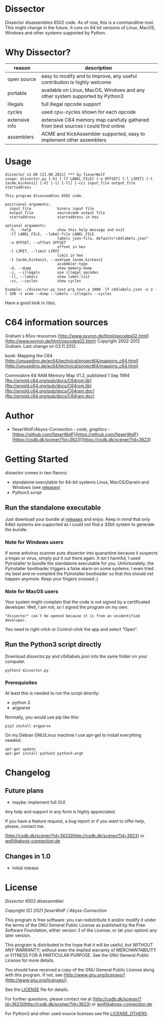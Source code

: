 # Dissector

Dissector disassembles 6502 code.
As of now, this is a commandline-tool. This might change in the future.
It runs on 64 bit versions of Linux, MacOS, Windows and other systems supported by Python. 


# Why Dissector?

reason | description
---|---
open source | easy to modify and to improve, any useful contribution is highly welcome
portable | available on Linux, MacOS, Windows and any other system supported by Python3
illegals | full illegal opcode support
cycles | used cpu-cycles shown for each opcode
extensive info | extensive C64 memory map carefully gathered from best sources I could find online
assemblers | ACME and KickAssembler supported, easy to implement other assemblers


# Usage

    dissector v1.00 [21.08.2021] *** by fieserWolF
    usage: dissector.py [-h] [-lf LABEL_FILE] [-o OFFSET] [-l LIMIT] [-t {acme,kickass}] [-d] [-i] [-ll] [-cc] input_file output_file startaddress

    This program disassembles 6502 code.

    positional arguments:
      input_file            binary input file
      output_file           sourcecode output file
      startaddress          startaddress in hex

    optional arguments:
      -h, --help            show this help message and exit
      -lf LABEL_FILE, --label-file LABEL_FILE
                            labels json-file, default="c64labels.json"
      -o OFFSET, --offset OFFSET
                            offset in hex
      -l LIMIT, --limit LIMIT
                            limit in hex
      -t {acme,kickass}, --asmtype {acme,kickass}
                            assembler-type
      -d, --dump            show memory-dump
      -i, --illegals        use illegal opcodes
      -ll, --labels         show label-list
      -cc, --cycles         show cycles

    Example: ./dissector.py test.prg test.a 2000 -lf c64labels.json -o 2 -l 100 -t acme --dump --labels --illegals --cycles




Have a good look in /doc.



# C64 information sources

Graham`s 65xx resources
[http://www.oxyron.de/html/opcodes02.html](http://www.oxyron.de/html/opcodes02.html)
Copyright 2002-2012 Graham. Last change on 03.11.2012. 


book: Mapping the C64
[http://unusedino.de/ec64/technical/project64/mapping_c64.html](http://unusedino.de/ec64/technical/project64/mapping_c64.html)


Commodore 64 RAM Memory Map V1.2, published 1 Sep 1994
[ftp://arnold.c64.org/pub/docs/C64rom.lib](ftp://arnold.c64.org/pub/docs/C64rom.lib)
[ftp://arnold.c64.org/pub/docs/C64ram.doc](ftp://arnold.c64.org/pub/docs/C64ram.doc)



# Author

* fieserWolF/Abyss-Connection - *code, graphics* - [https://github.com/fieserWolF](https://github.com/fieserWolF) [https://csdb.dk/scener/?id=3623](https://csdb.dk/scener/?id=3623)


# Getting Started

dissector comes in two flavors:

- standalone executable for 64-bit systems Linux, MacOS/Darwin and Windows (see [releases](https://github.com/fieserWolF/dissector/releases))
- Python3 script

## Run the standalone executable

Just download your bundle at [releases](https://github.com/fieserWolF/dissector/releases) and enjoy.
Keep in mind that only 64bit systems are supported as I could not find a 32bit system to generate the bundle.

### Note for Windows users

If some antivirus scanner puts dissector into quarantine because it suspects a trojan or virus, simply put it out there again.
It isn`t harmful, I used PyInstaller to bundle the standalone executable for you.
Unfortunately, the PyInstaller bootloader triggers a false alarm on some systems.
I even tried my best and re-compiled the PyInstaller bootloader so that this should not happen anymore. Keep your fingers crossed ;)

### Note for MacOS users

Your system might complain that the code is not signed by a certificated developer. Well, I am not, so I signed the program on my own. 
```
"dissector" can`t be opened because it is from an unidentified developer.
```
You need to right-click or Control-click the app and select “Open”.



## Run the Python3 script directly

Download _dissector.py_ and c64labels.json into the same folder on your computer.

    python3 dissector.py 


### Prerequisites

At least this is needed to run the script directly:

- python 3
- argparse

Normally, you would use pip like this:
```
pip3 install argparse
```

On my Debian GNU/Linux machine I use apt-get to install everything needed:
```
apt-get update
apt-get install python3 python3-argh
```
# Changelog

## Future plans

- maybe: implement full GUI

Any help and support in any form is highly appreciated.

If you have a feature request, a bug report or if you want to offer help, please, contact me:

[http://csdb.dk/scener/?id=3623](http://csdb.dk/scener/?id=3623)
or
[wolf@abyss-connection.de](wolf@abyss-connection.de)


## Changes in 1.0

- initial release

# License

_Dissector 6502 disassembler._

_Copyright (C) 2021 fieserWolF / Abyss-Connection_

This program is free software: you can redistribute it and/or modify it under the terms of the GNU General Public License as published by the Free Software Foundation, either version 3 of the License, or (at your option) any later version.

This program is distributed in the hope that it will be useful, but WITHOUT ANY WARRANTY;
without even the implied warranty of MERCHANTABILITY or FITNESS FOR A PARTICULAR PURPOSE.
See the GNU General Public License for more details.

You should have received a copy of the GNU General Public License along with this program.
If not, see [http://www.gnu.org/licenses/](http://www.gnu.org/licenses/).

See the [LICENSE](LICENSE) file for details.

For further questions, please contact me at
[http://csdb.dk/scener/?id=3623](http://csdb.dk/scener/?id=3623)
or
[wolf@abyss-connection.de](wolf@abyss-connection.de)

For Python3 and other used source licenses see file [LICENSE_OTHERS](LICENSE_OTHERS).



